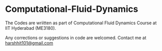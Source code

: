 # Computational-Fluid-Dynamics

The Codes are wriitten as part of Computational Fluid Dynamics Course at IIT Hyderabad (ME3180). 

Any corrections or suggestions in code are welcomed. Contact me at harshhit101@gmail.com
